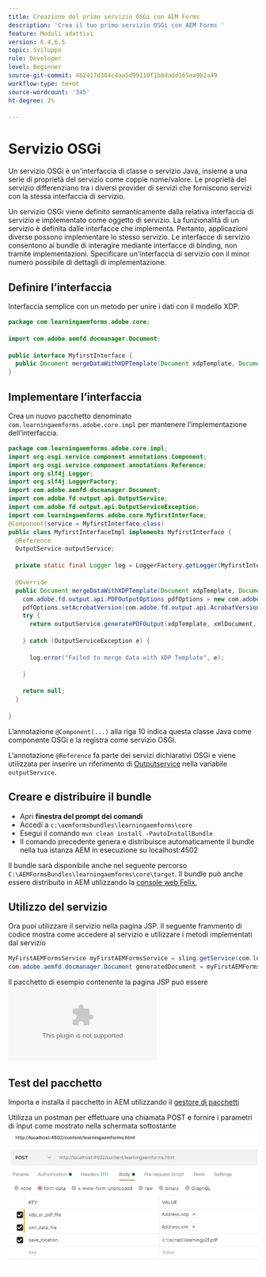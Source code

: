 ```yaml
---
title: Creazione del primo servizio OSGi con AEM Forms
description: 'Crea il tuo primo servizio OSGi con AEM Forms '
feature: Moduli adattivi
version: 6.4,6.5
topic: Sviluppo
role: Developer
level: Beginner
source-git-commit: 462417d384c4aa5d99110f1b8dadd165ea9b2a49
workflow-type: tm+mt
source-wordcount: '345'
ht-degree: 2%

---
```



# Servizio OSGi

Un servizio OSGi è un&#39;interfaccia di classe o servizio Java, insieme a una serie di proprietà del servizio come coppie nome/valore. Le proprietà del servizio differenziano tra i diversi provider di servizi che forniscono servizi con la stessa interfaccia di servizio.

Un servizio OSGi viene definito semanticamente dalla relativa interfaccia di servizio e implementato come oggetto di servizio. La funzionalità di un servizio è definita dalle interfacce che implementa. Pertanto, applicazioni diverse possono implementare lo stesso servizio. Le interfacce di servizio consentono ai bundle di interagire mediante interfacce di binding, non tramite implementazioni. Specificare un&#39;interfaccia di servizio con il minor numero possibile di dettagli di implementazione.

## Definire l’interfaccia

Interfaccia semplice con un metodo per unire i dati con il modello <span class="x x-first x-last">XDP</span>.

```java
package com.learningaemforms.adobe.core;

import com.adobe.aemfd.docmanager.Document;

public interface MyfirstInterface {
  public Document mergeDataWithXDPTemplate(Document xdpTemplate, Document xmlDocument);
} 
```

## Implementare l’interfaccia

Crea un nuovo pacchetto denominato `com.learningaemforms.adobe.core.impl` per mantenere l’implementazione dell’interfaccia.

```java
package com.learningaemforms.adobe.core.impl;
import org.osgi.service.component.annotations.Component;
import org.osgi.service.component.annotations.Reference;
import org.slf4j.Logger;
import org.slf4j.LoggerFactory;
import com.adobe.aemfd.docmanager.Document;
import com.adobe.fd.output.api.OutputService;
import com.adobe.fd.output.api.OutputServiceException;
import com.learningaemforms.adobe.core.MyfirstInterface;
@Component(service = MyfirstInterface.class)
public class MyfirstInterfaceImpl implements MyfirstInterface {
  @Reference
  OutputService outputService;

  private static final Logger log = LoggerFactory.getLogger(MyfirstInterfaceImpl.class);

  @Override
  public Document mergeDataWithXDPTemplate(Document xdpTemplate, Document xmlDocument) {
    com.adobe.fd.output.api.PDFOutputOptions pdfOptions = new com.adobe.fd.output.api.PDFOutputOptions();
    pdfOptions.setAcrobatVersion(com.adobe.fd.output.api.AcrobatVersion.Acrobat_11);
    try {
      return outputService.generatePDFOutput(xdpTemplate, xmlDocument, pdfOptions);

    } catch (OutputServiceException e) {

      log.error("Failed to merge data with XDP Template", e);

    }

    return null;
  }

}
```

L’annotazione `@Component(...)` alla riga 10 indica questa classe Java come componente OSGi e la registra come servizio OSGi.

L&#39;annotazione `@Reference` fa parte dei servizi dichiarativi OSGi e viene utilizzata per inserire un riferimento di [Outputservice](https://helpx.adobe.com/experience-manager/6-5/forms/javadocs/index.html?com/adobe/fd/output/api/OutputService.html) nella variabile `outputService`.


## Creare e distribuire il bundle

* Apri **finestra del prompt dei comandi**
* Accedi a `c:\aemformsbundles\learningaemforms\core`
* Esegui il comando `mvn clean install -PautoInstallBundle`
* Il comando precedente genera e distribuisce automaticamente il bundle nella tua istanza AEM in esecuzione su localhost:4502

Il bundle sarà disponibile anche nel seguente percorso `C:\AEMFormsBundles\learningaemforms\core\target`. Il bundle può anche essere distribuito in AEM utilizzando la [console web Felix.](http://localhost:4502/system/console/bundles)

## Utilizzo del servizio

Ora puoi utilizzare il servizio nella pagina JSP. Il seguente frammento di codice mostra come accedere al servizio e utilizzare i metodi implementati dal servizio

```java
MyFirstAEMFormsService myFirstAEMFormsService = sling.getService(com.learningaemforms.adobe.core.MyFirstAEMFormsService.class);
com.adobe.aemfd.docmanager.Document generatedDocument = myFirstAEMFormsService.mergeDataWithXDPTemplate(xdp_or_pdf_template,xmlDocument);
```

Il pacchetto di esempio contenente la pagina JSP può essere ![scaricato da qui](assets/learning-aem-forms.zip)

## Test del pacchetto

Importa e installa il pacchetto in AEM utilizzando il [gestore di pacchetti](http://localhost:4502/crx/packmgr/index.jsp)

Utilizza un postman per effettuare una chiamata POST e fornire i parametri di input come mostrato nella schermata sottostante
![postman](assets/test-service-postman.JPG)
